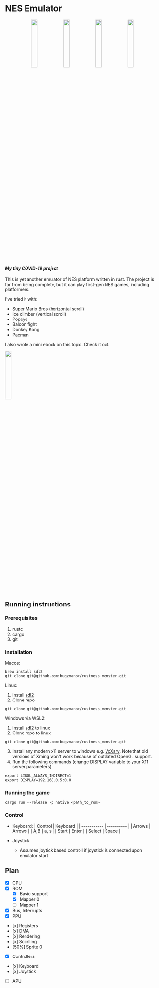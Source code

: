 # NES Emulator

<p align="center">
  <img src="https://user-images.githubusercontent.com/502482/94373430-766ebb80-00d3-11eb-82c0-753be5e8b3ef.png" alt="" width="20%">
  <img src="https://user-images.githubusercontent.com/502482/94373466-c51c5580-00d3-11eb-8547-37fc0351e0c7.png" alt="" width="20%">
  <img src="https://user-images.githubusercontent.com/502482/94373510-e67d4180-00d3-11eb-9c38-9ca76cbba062.png" alt="" width="20%">
  <img src="https://user-images.githubusercontent.com/502482/94373543-001e8900-00d4-11eb-8bf4-3e5c1ab3d25e.png" alt="" width="20%">
</p>

#### *My tiny COVID-19 project*

This is yet another emulator of NES platform written in rust. 
The project is far from being complete, but it can play first-gen NES games, including platformers.

I've tried it with:
* Super Mario Bros (horizontal scroll)
* Ice climber (vertical scroll)
* Popeye
* Baloon fight
* Donkey Kong
* Pacman

I also wrote a mini ebook on this topic. Check it out.
<!-- <p align="center"> -->
<a target="_blank" href="https://bugzmanov.github.io/nes_ebook/index.html"><img src="https://bugzmanov.github.io/nes_ebook/images/intro.png" width="20%"/> </a>
<!-- </p> -->

## Running instructions

### Prerequisites
1) rustc
2) cargo
3) git  

### Installation

Macos:
```
brew install sdl2
git clone git@github.com:bugzmanov/rustness_monster.git
```

Linux:
1) install [sdl2](http://lazyfoo.net/tutorials/SDL/01_hello_SDL/linux/index.php)
2) Clone repo
```
git clone git@github.com:bugzmanov/rustness_monster.git
```

Windows via WSL2:
1) install [sdl2](http://lazyfoo.net/tutorials/SDL/01_hello_SDL/linux/index.php) to linux
2) Clone repo to linux
```
git clone git@github.com:bugzmanov/rustness_monster.git
```
3) Install any modern x11 server to windows e.g. [VcXsrv](https://sourceforge.net/projects/vcxsrv/). Note that old versions of Xming won't work because of outdated OpenGL support.
4) Run the following commands (change DISPLAY variable to your X11 server parameters)
```
export LIBGL_ALWAYS_INDIRECT=1
export DISPLAY=192.168.0.5:0.0
```

### Running the game

```
cargo run --release -p native <path_to_rom>
```

### Control
* Keyboard: 
    | Control | Keyboard | 
   | ----------- | ---------- | 
    | Arrows | Arrows | 
    | A,B | a, s | 
    | Start | Enter | 
    | Select | Space | 

* Joystick
    * Assumes joytick based controll if joystick is connected upon emulator start


## Plan

- [x] CPU
- [x] ROM  
  -   [x] Basic support
  -   [x] Mapper 0
  -   [ ] Mapper 1
- [x] Bus, Interrupts
- [x] PPU
 -    [x] Registers
 -    [x] DMA
 -    [x] Rendering
 -    [x] Scorlling
 -    [50%] Sprite 0
- [x] Controllers
 -    [x] Keyboard
 -    [x] Joystick
- [ ] APU
